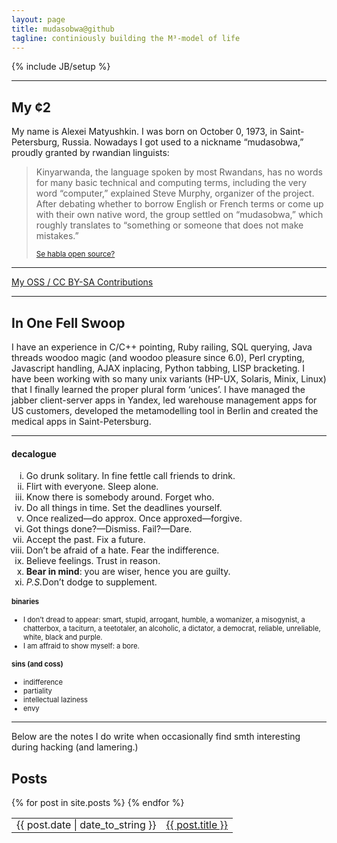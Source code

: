 ```yaml
---
layout: page
title: mudasobwa@github
tagline: continiously building the M³-model of life
---
```

{% include JB/setup %}

---

## My ¢2

My name is Alexei Matyushkin. I was born on October 0, 1973, in Saint-Petersburg, Russia. Nowadays I got used to a nickname “mudasobwa,” proudly granted by rwandian linguists:

<blockquote><p>Kinyarwanda, the language spoken by most Rwandans, has no words for many basic technical and computing terms, including the very word “computer,” explained Steve Murphy, organizer of the project. After debating whether to borrow English or French terms or come up with their own native word, the group settled on “mudasobwa,” which roughly translates to “something or someone that does not make mistakes.”</p>
<small><a href="http://news.com.com/2100-7344_3-5159179.html?part=rss&amp;tag=feed&amp;subj=news">Se habla open source?</a></small></blockquote>

----

[My OSS / CC BY-SA Contributions](/pages/projects.html)

----

## In One Fell Swoop

I have an experience in C/C++ pointing, Ruby railing, SQL querying, Java threads woodoo magic (and woodoo pleasure since 6.0), Perl crypting, Javascript handling, AJAX inplacing, Python tabbing, LISP bracketing. I have been working with so many unix variants (HP-UX, Solaris, Minix, Linux) that I finally learned the proper plural form ‘unices’. I have managed the jabber client-server apps in Yandex, led warehouse management apps for US customers, developed the metamodelling tool in Berlin and created the medical apps in Saint-Petersburg.

----
<div class="row">
  <div class="col s12 m6">
  <h4 class="smallcaps">decalogue</h4>
  <ol type="i">
  <li>Go drunk solitary. In fine fettle call friends to drink.</li>
  <li>Flirt with everyone. Sleep alone.</li>
  <li>Know there is somebody around. Forget who.</li>
  <li>Do all things in time. Set the deadlines yourself.</li>
  <li>Once realized—do approx. Once approxed—forgive.</li>
  <li>Got things done?—Dismiss. Fail?—Dare.</li>
  <li>Accept the past. Fix a future.</li>
  <li>Don’t be afraid of a hate. Fear the indifference.</li>
  <li>Believe feelings. Trust in reason.</li>
  <li><b>Bear in mind</b>: you are wiser, hence you are guilty.</li>
  <li><em>P.S.</em>Don’t dodge to supplement.</li></ol>
  </div>
  <div class="col s12 m6" style="font-size: 80%;">
  <h4 class="smallcaps">binaries</h4>
  <ul class="disc">
  <li>I don’t dread to appear: smart, stupid, arrogant, humble, a womanizer, a misogynist, a chatterbox, a taciturn, a teetotaler, an alcoholic, a dictator, a democrat, reliable, unreliable, white, black and purple.</li>
  <li>I am affraid to show myself: a bore.</li></ul>
  <h4 class="smallcaps">sins (and coss)</h4>
  <ul class="disc">
  <li>indifference</li>
  <li>partiality</li>
  <li>intellectual laziness</li>
  <li>envy</li></ul>
  </div>
</div>

----
Below are the notes I do write when occasionally find smth interesting during hacking (and lamering.)

## Posts

<table class="striped highlight border" style="line-height: 100%;">
  {% for post in site.posts %}
    <tr><td>{{ post.date | date_to_string }}</td><td><a href="{{ BASE_PATH }}{{ post.url }}">{{ post.title }}</a></td></tr>
  {% endfor %}
</table>
